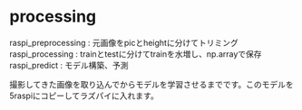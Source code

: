 # processing
raspi_preprocessing : 元画像をpicとheightに分けてトリミング
raspi_processing : trainとtestに分けてtrainを水増し、np.arrayで保存
raspi_predict : モデル構築、予測

撮影してきた画像を取り込んでからモデルを学習させるまでです。このモデルを5raspiにコピーしてラズパイに入れます。
